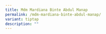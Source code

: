 ```yaml
---
title: Mdm Mardiana Binte Abdul Manap
permalink: /mdm-mardiana-binte-abdul-manap/
variant: tiptap
description: ""
---
```

